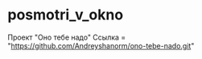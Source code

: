 # posmotri_v_okno
Проект "Оно тебе надо" Ссылка = "https://github.com/Andreyshanorm/ono-tebe-nado.git"

